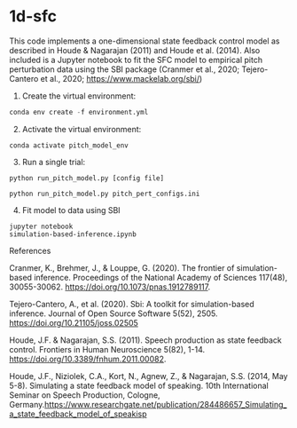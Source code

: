 # 1d-sfc

This code implements a one-dimensional state feedback control model as 
described in Houde & Nagarajan (2011) and Houde et al. (2014). Also 
included is a Jupyter notebook to fit the SFC model to empirical 
pitch perturbation data using the SBI package (Cranmer et al., 2020; 
Tejero-Cantero et al., 2020; https://www.mackelab.org/sbi/)

1. Create the virtual environment:

```python
conda env create -f environment.yml
```

2. Activate the virtual environment:

```
conda activate pitch_model_env
```

3. Run a single trial:

```
python run_pitch_model.py [config file]
```
```
python run_pitch_model.py pitch_pert_configs.ini
```

4. Fit model to data using SBI
```
jupyter notebook
simulation-based-inference.ipynb
```

References


Cranmer, K., Brehmer, J., & Louppe, G. (2020). The frontier of simulation-based inference. Proceedings of the National Academy of Sciences 117(48), 30055-30062. https://doi.org/10.1073/pnas.1912789117.


Tejero-Cantero, A., et al. (2020). Sbi: A toolkit for simulation-based inference. Journal of Open Source Software 5(52), 2505. https://doi.org/10.21105/joss.02505


Houde, J.F. & Nagarajan, S.S. (2011). Speech production as state feedback control. Frontiers in Human Neuroscience 5(82), 1-14. https://doi.org/10.3389/fnhum.2011.00082.


Houde, J.F., Niziolek, C.A., Kort, N., Agnew, Z., & Nagarajan, S.S. (2014, May 5-8). Simulating a state feedback model of speaking. 10th International Seminar on Speech Production, Cologne, Germany.https://www.researchgate.net/publication/284486657_Simulating_a_state_feedback_model_of_speakisp

